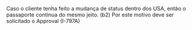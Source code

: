 Caso o cliente tenha feito a mudança de status dentro dos USA, então o passaporte continua do mesmo jeito. (b2)
Por este motivo deve ser solicitado o Approval (I-797A)

